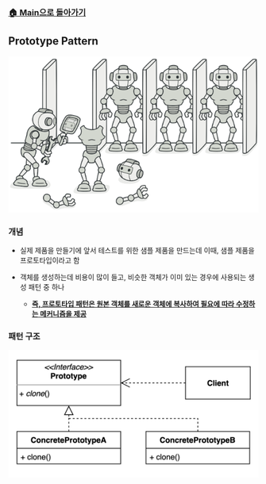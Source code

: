### [🏠 Main으로 돌아가기](../../README.md)

## Prototype Pattern

![prototype](../../image/refactoring-guru/prototype.png)

### 개념

- 실제 제품을 만들기에 앞서 테스트를 위한 샘플 제품을 만드는데 이때, 샘플 제품을 프로토타입이라고 함

- 객체를 생성하는데 비용이 많이 들고, 비슷한 객체가 이미 있는 경우에 사용되는 생성 패턴 중 하나
  - <u>**즉, 프로토타입 패턴은 원본 객체를 새로운 객체에 복사하여 필요에 따라 수정하는 메커니즘을 제공**</u>

### 패턴 구조

![prototype](../../image/structure/prototype.png)

